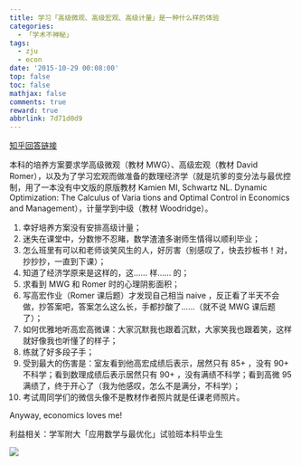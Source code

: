 ```yaml
---
title: 学习「高级微观、高级宏观、高级计量」是一种什么样的体验
categories:
  - 「学术不神秘」
tags:
  - zju
  - econ
date: '2015-10-29 00:08:00'
top: false
toc: false
mathjax: false
comments: true
reward: true
abbrlink: 7d71d0d9
---
```

[知乎回答链接](https://www.zhihu.com/question/29922336/answer/69818257)

本科的培养方案要求学高级微观（教材 MWG）、高级宏观（教材 David Romer），以及为了学习宏观而做准备的数理经济学（就是坑爹的变分法与最优控制，用了一本没有中文版的原版教材 Kamien MI, Schwartz NL. Dynamic Optimization: The Calculus of Varia tions and Optimal Control in Economics and Management），计量学到中级（教材 Woodridge）。

1. 幸好培养方案没有安排高级计量；
2. 迷失在课堂中，分数惨不忍睹，数学渣渣多谢师生情得以顺利毕业；<!-- more -->
3. 怎么班里有可以和老师谈笑风生的人，好厉害（别感叹了，快去抄板书！对，抄抄抄，一直到下课）；
4. 知道了经济学原来是这样的，这…… 样…… 的；
5. 求看到 MWG 和 Romer 时的心理阴影面积；
6. 写高宏作业（Romer 课后题）才发现自己相当 naive ，反正看了半天不会做，抄答案吧，答案怎么这么长，手都抄酸了……（就不说 MWG 课后题了）；
7. 如何优雅地听高宏高微课：大家沉默我也跟着沉默，大家笑我也跟着笑，这样就好像我也听懂了的样子；
8. 练就了好多段子手；
9. 受到最大的伤害是：室友看到他高宏成绩后表示，居然只有 85+ ，没有 90+ 不科学；看到数理成绩后表示居然只有 90+ ，没有满绩不科学；看到高微 95 满绩了，终于开心了（我为他感叹，怎么不是满分，不科学）；
10. 考试周同学们的微信头像不是教材作者照片就是任课老师照片。

Anyway, economics loves me!

利益相关：学军附大「应用数学与最优化」试验班本科毕业生

![](/cloud/posts/2015/20151029/wechat.jpg)